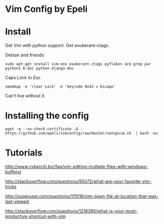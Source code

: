 Vim Config by Epeli
===================

Install
=======

Get Vim with python support.
Get exuberant-ctags.

Debian and friends

    sudo apt-get install vim-nox exuberant-ctags pyflakes ack-grep par python2.6-doc python-django-doc


Caps Lock to Esc

    xmodmap -e 'clear Lock' -e 'keycode 0x42 = Escape'

Can't live without it.

Installing the config
==================

    wget -q --no-check-certificate -O - https://github.com/epeli/vimconfig/raw/master/setupvim.sh  | bash -eu


Tutorials
=========
http://www.cyberciti.biz/faq/vim-editing-multiple-files-with-windows-buffers/

http://stackoverflow.com/questions/95072/what-are-your-favorite-vim-tricks

http://superuser.com/questions/111016/vim-open-file-at-location-that-was-last-viewed

http://stackoverflow.com/questions/1218390/what-is-your-most-productive-shortcut-with-vim
